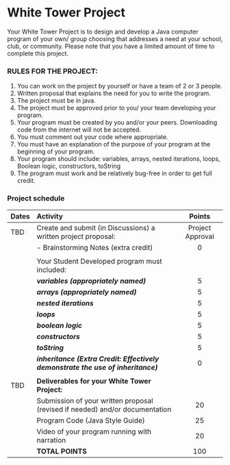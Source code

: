 # White Tower Project
  
Your White Tower Project is to design and develop a Java computer program of your own/ group choosing that addresses a need at your school, club, or community.   Please note that you have a limited amount of time to complete this project. 

### RULES FOR THE PROJECT:
1) You can work on the project by yourself or have a team of 2 or 3 people.
2) Written proposal that explains the need for you to write the program.
3) The project must be in java.
4) The project must be approved prior to you/ your team developing your program.
5) Your program must be created by you and/or your peers.  Downloading code from the internet will not be accepted.
6) You must comment out your code where appropriate.
7) You must have an explanation of the purpose of your program at the beginning of your program.
8) Your program should include: variables, arrays, nested iterations, loops, Boolean logic, constructors, toString
9) The program must work and be relatively bug-free in order to get full credit.
 

### Project schedule
| Dates | Activity | Points |
| :--- | :--- | :---: |
| TBD | Create and submit (in Discussions) a written project proposal: | Project Approval |
|  | -  Brainstorming Notes (extra credit) | 0 |
|    |
|  |Your Student Developed program must included: |   |
|  | ***variables (appropriately named)*** | 5 |
|  | ***arrays (appropriately named)*** | 5 |
|  | ***nested iterations*** | 5 |
|  | ***loops*** | 5 |
|  | ***boolean logic*** | 5 |
|  | ***constructors*** | 5 |
|  | ***toString*** | 5 |
|  | ***inheritance (Extra Credit:  Effectively demonstrate the use of inheritance)*** | 0 |
|    |
| TBD | **Deliverables for your White Tower Project:** |  |
|  | Submission of your written proposal (revised if needed) and/or documentation | 20 |
|  | Program Code (Java Style Guide)  | 25 |
|  | Video of your program running with narration | 20 |
|  | **TOTAL POINTS** | 100 |
